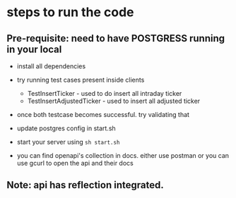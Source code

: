 # steps to run the code

## Pre-requisite: need to have POSTGRESS running in your local

- install all dependencies

- try running test cases present inside clients

  - TestInsertTicker - used to do insert all intraday ticker
  - TestInsertAdjustedTicker - used to insert all adjusted ticker

- once both testcase becomes successful. try validating that

- update postgres config in start.sh

- start your server using `sh start.sh`

- you can find openapi's collection in docs. either use postman or you can use gcurl to open the api and their docs

## Note: api has reflection integrated.
